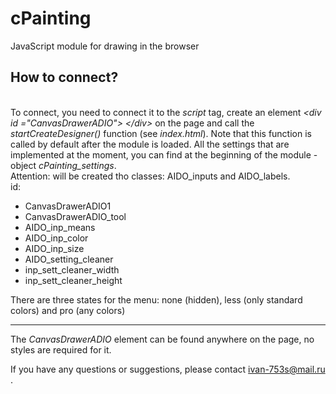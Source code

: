 <h1>cPainting</h1>
<p>JavaScript module for drawing in the browser<p>

<h2>How to connect?</h2></br>
To connect, you need to connect it to the <i>script</i> tag, create an element <i>&lt;div id ="CanvasDrawerADIO"&gt; &lt;/div&gt;</i> on the page and call the <i>startCreateDesigner()</i> function (see <i>index.html</i>).
Note that this function is called by default after the module is loaded. All the settings that are implemented at the moment, you can find at the beginning of the module - object <i>cPainting_settings</i>.<br>
Attention: will be created tho classes: AIDO_inputs and AIDO_labels.<br> 
id:<ul>
 <li>CanvasDrawerADIO1</li>
 <li>CanvasDrawerADIO_tool</li>
 <li>AIDO_inp_means</li>
 <li>AIDO_inp_color</li>
 <li>AIDO_inp_size</li>
 <li>AIDO_setting_cleaner</li>
 <li>inp_sett_cleaner_width</li>
 <li>inp_sett_cleaner_height</li>
 </ul>
There are three states for the menu: none (hidden), less (only standard colors) and pro (any colors)
<hr color="#cccccc" />
The <i>CanvasDrawerADIO</i> element can be found anywhere on the page, no styles are required for it.<br>

If you have any questions or suggestions, please contact ivan-753s@mail.ru .